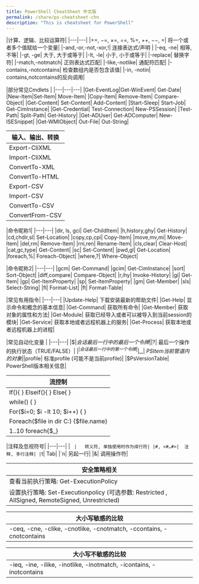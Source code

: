 ```yaml
---
title: PowerShell CheatSheet 中文版
permalink: /share/ps-cheatsheet-chn
description: "This is cheatsheet for PowerShell"
---
```

<link rel="stylesheet" type="text/css" href="{{ site.url }}/assets/css/cheatsheet.css" />

<!-- <div id='ps-title'>PowerShell CheatSheet 中文版</div> -->


|计算、逻辑、比较运算符|
|---|---|
|+=, −=, ×=, ÷=, %=, ++, −−, =|	将一个或者多个值赋给一个变量|
|-and,-or,-not,-xor,!|	连接表达式/声明 |
|-eq, -ne|	相等, 不等|
|-gt, -ge|	大于, 大于或等于|
|-lt, -le|	小于, 小于或等于|
|-replace|	替换字符|
|-match,-notmatch|	正则表达式匹配|
|-like,-notlike|	通配符匹配|
|-contains,-notcontains|	检查数组内是否包含该值|
|-in, -notin|	contains,notcontains的反向调用|


|部分常见Cmdlets	|
|---|---|---|
|Get-EventLog|Get-WinEvent|	Get-Date|
|New-Item|Set-Item|	Move-Item|
|Copy-Item|	Remove-Item|	Compare-Object|
|Get-Content|	Set-Content|	Add-Content|
|Start-Sleep|	Start-Job|	Get-CimInstance|
|Get-Credential|	Test-Connection|	New-PSSession|
|Test-Path|	Split-Path|	Get-History|
|Get-ADUser|	Get-ADComputer|	New-ISESnippet|
|Get-WMIObject|	Out-File|	Out-String|


|输入、输出、转换	|
|---|
|Export-CliXML|
|Import-CliXML|
|ConvertTo-XML|
|ConvertTo-HTML|
|Export-CSV|
|Import-CSV|
|ConvertTo-CSV|
|ConvertFrom-CSV|

|命令昵称1|
|---|---|
|dir, ls, gci|	Get-ChildItem|
|h,history,ghy| 	Get-History|
|cd,chdir,sl|	Set-Location|
|copy,cp,cpi|	Copy-Item|
|move,mv,mi|	Move-Item|
|del,rm|	Remove-Item|
|rni,ren|	Rename-Item|
|cls,clear|	Clear-Host|
|cat,gc,type|	Get-Content|
|sc|	Set-Content|
|pwd,gl|	Get-Location|
|foreach,%| 	Foreach-Object|
|where,?|	Where-Object|

|命令昵称2|
|---|---|
|gcm|	Get-Command|
|gcim|	Get-CimInstance|
|sort|	Sort-Object|
|diff,compare|	Compare-Object|
|r,ihy|	Invoke-History|
|gi|	Get-Item|
|gp|	Get-ItemProperty|
|sp|	Set-ItemProperty|
|gm|	Get-Member|
|sls|	Select-String|
|fl|	Format-List|
|ft|	Format-Table|

|常见有用指令|
|---|---|
|Update-Help|	下载安装最新的帮助文件|
|Get-Help| 显示命令和概念的基本信息|
|Get-Command|	获取所有命令|
|Get-Member|	获取对象的属性和方法|
|Get-Module|	获取已经导入或者可以被导入到当前session的模块|
|Get-Service|	获取本地或者远程机器上的服务|
|Get-Process|	获取本地或者远程机器上的进程|

|常见自动化变量	|
|---|---|
|$$|	会话最后一行中的最后一个令牌|
|$?|	最后一个操作的执行状态（TRUE/FALSE）|
|$^|	会话最后一行中的第一个令牌|
|$_,| $PSItem	当前管道内的对象|
|$profile|	标准profile (可能不是当前profile)|
|$PsVersionTable|	PowerShell版本相关信息|


|流控制	|
|---|
|If(){ } Elseif(){ } Else{ }	|
|while() { }	|
|For($i=0; $i -lt 10; $i++) { }	|
|Foreach($file in dir C:\) {$file.name}	|
|1..10 foreach{$_}	|


|注释及忽视符号|
|---|---|
| ` |	转义符, 单独使用时作为续行符|
|#, <#…#>|	注释, 多行注释|
|`t|	Tab|
|`n|	另起一行|
|&|	调用操作符|

|安全策略相关|
|---|
|查看当前执行策略: Get-ExecutionPolicy |
|设置执行策略: Set-Executionpolicy (可选参数: Restricted , AllSigned, RemoteSigned, Unrestricted)|


|大小写敏感的比较|
|---|
|-ceq, -cne, -clike, -cnotlike, -cnotmatch, -ccontains, -cnotcontains|

|大小写不敏感的比较|
|---|
|-ieq, -ine, -ilike, -inotlike, -inotmatch, -icontains, -inotcontains|



<script type="text/javascript">
  document.querySelectorAll("table th:first-child").forEach(function(th) {
    th.colSpan = 2;
  })

  document.querySelectorAll("table th:last-child").forEach(function(th) {
    if(th.innerHTML === "&nbsp;") th.style.display = 'none';
  })
</script>
